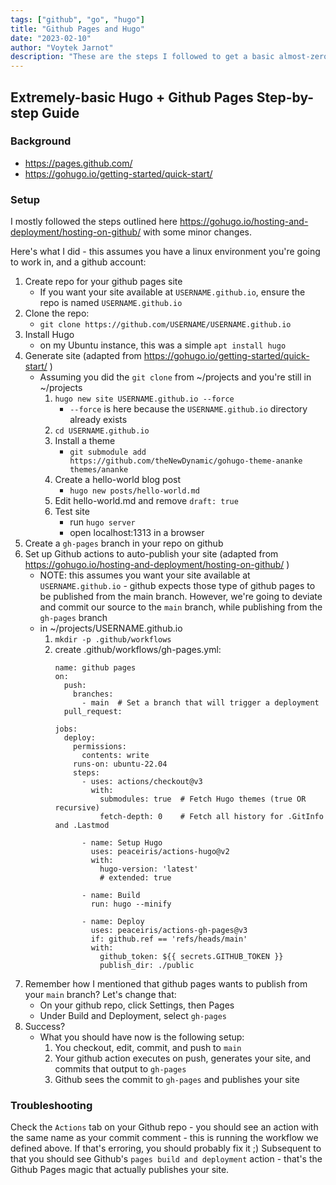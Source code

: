 ```yaml
---
tags: ["github", "go", "hugo"]
title: "Github Pages and Hugo"
date: "2023-02-10"
author: "Voytek Jarnot"
description: "These are the steps I followed to get a basic almost-zero-effort blog published to Github Pages. Adding posts simply requires creating/committing/pushing a new markdown file to your github repo - building the site and publishing it are completely automated."
---
```


## Extremely-basic Hugo + Github Pages Step-by-step Guide

### Background
* https://pages.github.com/
* https://gohugo.io/getting-started/quick-start/

### Setup

I mostly followed the steps outlined here https://gohugo.io/hosting-and-deployment/hosting-on-github/ with some minor changes.

Here's what I did - this assumes you have a linux environment you're going to work in, and a github account:

1. Create repo for your github pages site
    * If you want your site available at `USERNAME.github.io`, ensure the repo is named `USERNAME.github.io`
2. Clone the repo:
    * `git clone https://github.com/USERNAME/USERNAME.github.io`
3. Install Hugo
    * on my Ubuntu instance, this was a simple `apt install hugo`
4. Generate site (adapted from https://gohugo.io/getting-started/quick-start/ )
    * Assuming you did the `git clone` from ~/projects and you're still in ~/projects
        1. `hugo new site USERNAME.github.io --force`
            * `--force` is here because the `USERNAME.github.io` directory already exists
        2. `cd USERNAME.github.io`
        3. Install a theme
            * `git submodule add https://github.com/theNewDynamic/gohugo-theme-ananke themes/ananke`
        4. Create a hello-world blog post
            * `hugo new posts/hello-world.md`
        5. Edit hello-world.md and remove `draft: true`
        6. Test site
            * run `hugo server`
            * open localhost:1313 in a browser
5. Create a `gh-pages` branch in your repo on github
6. Set up Github actions to auto-publish your site (adapted from https://gohugo.io/hosting-and-deployment/hosting-on-github/ )
    * NOTE: this assumes you want your site available at `USERNAME.github.io` - github expects those type of github pages to be published from the main branch.
    However, we're going to deviate and commit our source to the `main` branch, while publishing from the `gh-pages` branch
    * in ~/projects/USERNAME.github.io
        1. `mkdir -p .github/workflows`
        2. create .github/workflows/gh-pages.yml:
            ```
            name: github pages
            on:
              push:
                branches:
                  - main  # Set a branch that will trigger a deployment
              pull_request:

            jobs:
              deploy:
                permissions:
                  contents: write
                runs-on: ubuntu-22.04
                steps:
                  - uses: actions/checkout@v3
                    with:
                      submodules: true  # Fetch Hugo themes (true OR recursive)
                      fetch-depth: 0    # Fetch all history for .GitInfo and .Lastmod

                  - name: Setup Hugo
                    uses: peaceiris/actions-hugo@v2
                    with:
                      hugo-version: 'latest'
                      # extended: true

                  - name: Build
                    run: hugo --minify

                  - name: Deploy
                    uses: peaceiris/actions-gh-pages@v3
                    if: github.ref == 'refs/heads/main'
                    with:
                      github_token: ${{ secrets.GITHUB_TOKEN }}
                      publish_dir: ./public
            ```
7. Remember how I mentioned that github pages wants to publish from your `main` branch? Let's change that:
    * On your github repo, click Settings, then Pages
    * Under Build and Deployment, select `gh-pages`
8. Success?
    * What you should have now is the following setup:
        1. You checkout, edit, commit, and push to `main`
        2. Your github action executes on push, generates your site, and commits that output to `gh-pages`
        3. Github sees the commit to `gh-pages` and publishes your site

### Troubleshooting

Check the `Actions` tab on your Github repo - you should see an action with the same name as your commit comment - this is running the workflow we defined above.
If that's erroring, you should probably fix it ;) Subsequent to that you should see Github's `pages build and deployment` action - that's the Github Pages magic that actually publishes your site.

